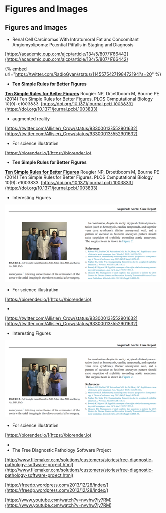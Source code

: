# Figures and Images

## Figures and Images

* Renal Cell Carcinomas With Intratumoral Fat and Concomitant Angiomyolipoma: Potential Pitfalls in Staging and Diagnosis

[https://academic.oup.com/ajcp/article/134/5/807/1766442](https://academic.oup.com/ajcp/article/134/5/807/1766442)

{% embed url="https://twitter.com/RadioGyan/status/1145575427198472194?s=20" %}

* **Ten Simple Rules for Better Figures**

[**Ten Simple Rules for Better Figures**](http://journals.plos.org/ploscompbiol/article?id=10.1371/journal.pcbi.1003833) Rougier NP, Droettboom M, Bourne PE (2014) Ten Simple Rules for Better Figures. PLOS Computational Biology 10(9): e1003833. [https://doi.org/10.1371/journal.pcbi.1003833](https://doi.org/10.1371/journal.pcbi.1003833)

* augmented reality

[https://twitter.com/Allister\_Crow/status/933000138552901632](https://twitter.com/Allister\_Crow/status/933000138552901632)

* For science illustration

[https://biorender.io/](https://biorender.io)

* **Ten Simple Rules for Better Figures**

[**Ten Simple Rules for Better Figures**](http://journals.plos.org/ploscompbiol/article?id=10.1371/journal.pcbi.1003833) Rougier NP, Droettboom M, Bourne PE (2014) Ten Simple Rules for Better Figures. PLOS Computational Biology 10(9): e1003833. [https://doi.org/10.1371/journal.pcbi.1003833](https://doi.org/10.1371/journal.pcbi.1003833)

* Interesting Figures

![](<../.gitbook/assets/ekran-resmi-2018-01-14-21.46.34 (2) (2) (2) (1) (1) (1).png>)

* For science illustration

[https://biorender.io/](https://biorender.io)

*

[https://twitter.com/Allister\_Crow/status/933000138552901632](https://twitter.com/Allister\_Crow/status/933000138552901632)

* Interesting Figures

![](<../.gitbook/assets/ekran-resmi-2018-01-14-21.46.34 (2) (2) (2) (1) (1).png>)

* For science illustration

[https://biorender.io/](https://biorender.io)

*
* The Free Diagnostic Pathology Software Project

[http://www.filemaker.com/solutions/customers/stories/free-diagnostic-pathology-software-project.html](http://www.filemaker.com/solutions/customers/stories/free-diagnostic-pathology-software-project.html)

[https://freedp.wordpress.com/2013/12/28/index/](https://freedp.wordpress.com/2013/12/28/index/)

[https://www.youtube.com/watch?v=nvvhw7iy7RM](https://www.youtube.com/watch?v=nvvhw7iy7RM)
